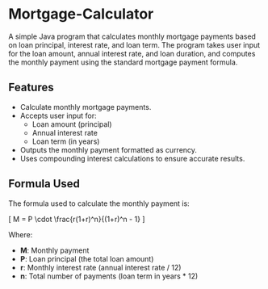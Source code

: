 # Mortgage-Calculator
A simple Java program that calculates monthly mortgage payments based on loan principal, interest rate, and loan term. The program takes user input for the loan amount, annual interest rate, and loan duration, and computes the monthly payment using the standard mortgage payment formula.

## Features

- Calculate monthly mortgage payments.
- Accepts user input for:
  - Loan amount (principal)
  - Annual interest rate
  - Loan term (in years)
- Outputs the monthly payment formatted as currency.
- Uses compounding interest calculations to ensure accurate results.

## Formula Used

The formula used to calculate the monthly payment is:

\[
M = P \cdot \frac{r(1+r)^n}{(1+r)^n - 1}
\]

Where:
- **M**: Monthly payment
- **P**: Loan principal (the total loan amount)
- **r**: Monthly interest rate (annual interest rate / 12)
- **n**: Total number of payments (loan term in years \* 12)
